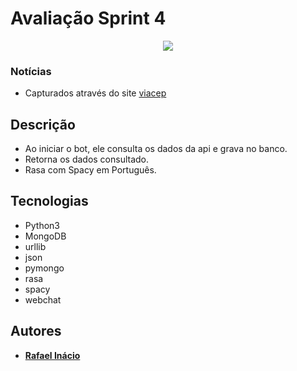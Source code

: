 # Avaliação Sprint 4
<p align="center"><img src = "https://tfile.com.br/consultarcep.com.br/upload/img/logo.png"></p>

### Notícias
- Capturados através do site [viacep](https://viacep.com.br/)

## Descrição
- Ao iniciar o bot, ele consulta os dados da api e grava no banco.
- Retorna os dados consultado.
- Rasa com Spacy em Português.

## Tecnologias 
- Python3
- MongoDB
- urllib
- json
- pymongo
- rasa
- spacy
- webchat

## Autores
- <b>[Rafael Inácio](https://github.com/rafaelinacioo)</b>

